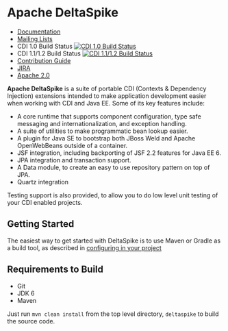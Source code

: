 # Apache DeltaSpike

* [Documentation](https://deltaspike.apache.org/documentation/)
* [Mailing Lists](http://deltaspike.apache.org/community.html#Mailinglists)
* CDI 1.0 Build Status [![CDI 1.0 Build Status](https://builds.apache.org/buildStatus/icon?job=DeltaSpike%20for%20CDI%201.0)](https://builds.apache.org/view/A-D/view/DeltaSpike/job/DeltaSpike%20for%20CDI%201.0/)
* CDI 1.1/1.2 Build Status [![CDI 1.1/1.2 Build Status](https://builds.apache.org/buildStatus/icon?job=DeltaSpike%20for%20CDI%201.1%20and%201.2)](https://builds.apache.org/view/A-D/view/DeltaSpike/job/DeltaSpike%20for%20CDI%201.1%20and%201.2/)
* [Contribution Guide](http://deltaspike.apache.org/source.html)
* [JIRA](https://issues.apache.org/jira/browse/DELTASPIKE)
* [Apache 2.0](https://git-wip-us.apache.org/repos/asf?p=deltaspike.git;a=blob;f=LICENSE.txt;hb=HEAD)


**Apache DeltaSpike** is a suite of portable CDI (Contexts & Dependency
Injection) extensions intended to make application development easier when
working with CDI and Java EE.  Some of its key features include:

- A core runtime that supports component configuration, type safe messaging
and internationalization, and exception handling.
- A suite of utilities to make programmatic bean lookup easier.
- A plugin for Java SE to bootstrap both JBoss Weld and Apache OpenWebBeans
outside of a container.
- JSF integration, including backporting of JSF 2.2 features for Java EE 6.
- JPA integration and transaction support.
- A Data module, to create an easy to use repository pattern on top of JPA.
- Quartz integration

Testing support is also provided, to allow you to do low level unit testing
of your CDI enabled projects. 

## Getting Started

The easiest way to get started with DeltaSpike is to use Maven or Gradle as a build tool, as described in [configuring in your project](http://deltaspike.apache.org/documentation/configure.html)

## Requirements to Build

- Git
- JDK 6
- Maven

Just run `mvn clean install` from the top level directory, `deltaspike` to build the source code.